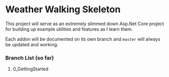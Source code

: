 # Weather Walking Skeleton

This project will serve as an extremely slimmed down Asp.Net Core project for building up example utilities and features as I learn them.

Each addon will be documented on its own branch and `master` will always be updated and working.

### Branch List (so far)

1. 0_GettingStarted
